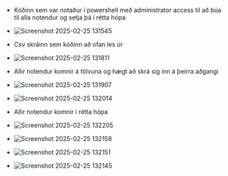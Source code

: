 - Kóðinn sem var notaður í powershell með administrator access til að búa til alla notendur og setja þá í rétta hópa
- ![Screenshot 2025-02-25 131545](https://github.com/user-attachments/assets/93a90fc1-4add-4590-a834-f529ad3035ec)

- Csv skráinn sem kóðinn að ofan les úr
- ![Screenshot 2025-02-25 131811](https://github.com/user-attachments/assets/5f6bdf3f-f2a7-4cef-94e0-0ffb53a77ff7)

- Allir notendur komnir á tölvuna og hægt að skrá sig inn á þeirra aðgangi
- ![Screenshot 2025-02-25 131907](https://github.com/user-attachments/assets/0a38c5b7-cc6e-4d90-a893-bde08f396a7d)
- ![Screenshot 2025-02-25 132014](https://github.com/user-attachments/assets/a558803b-91c7-4252-87aa-9dc9ab1fda6f)

- Allir notendur komnir í rétta hópa
- ![Screenshot 2025-02-25 132205](https://github.com/user-attachments/assets/3e8705e0-e1d3-419a-b80e-cfee97508f37)
- ![Screenshot 2025-02-25 132158](https://github.com/user-attachments/assets/1c133650-ed51-40f7-820a-9ac3a39159d1)
- ![Screenshot 2025-02-25 132151](https://github.com/user-attachments/assets/64a55631-18f9-4d43-bb46-1c786b6d89c1)
- ![Screenshot 2025-02-25 132145](https://github.com/user-attachments/assets/f4020cbd-bf90-4353-b1cd-b6ab5381970a)
